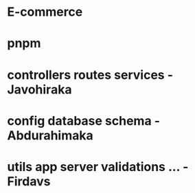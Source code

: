 # E-commerce

# pnpm

# controllers routes services - Javohiraka

# config database schema - Abdurahimaka

# utils app server validations ... - Firdavs
